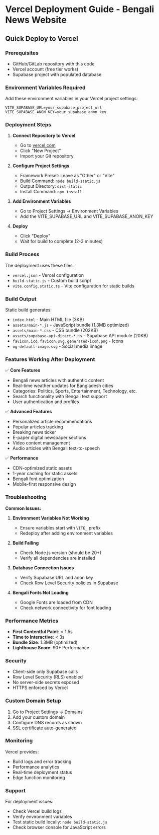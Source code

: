 # Vercel Deployment Guide - Bengali News Website

## Quick Deploy to Vercel

### Prerequisites
- GitHub/GitLab repository with this code
- Vercel account (free tier works)
- Supabase project with populated database

### Environment Variables Required

Add these environment variables in your Vercel project settings:

```
VITE_SUPABASE_URL=your_supabase_project_url
VITE_SUPABASE_ANON_KEY=your_supabase_anon_key
```

### Deployment Steps

1. **Connect Repository to Vercel**
   - Go to [vercel.com](https://vercel.com)
   - Click "New Project"
   - Import your Git repository

2. **Configure Project Settings**
   - Framework Preset: Leave as "Other" or "Vite"
   - Build Command: `node build-static.js`
   - Output Directory: `dist-static`
   - Install Command: `npm install`

3. **Add Environment Variables**
   - Go to Project Settings → Environment Variables
   - Add the VITE_SUPABASE_URL and VITE_SUPABASE_ANON_KEY

4. **Deploy**
   - Click "Deploy"
   - Wait for build to complete (2-3 minutes)

### Build Process

The deployment uses these files:
- `vercel.json` - Vercel configuration
- `build-static.js` - Custom build script
- `vite.config.static.ts` - Vite configuration for static builds

### Build Output

Static build generates:
- `index.html` - Main HTML file (3KB)
- `assets/main-*.js` - JavaScript bundle (1.3MB optimized)
- `assets/main-*.css` - CSS bundle (202KB)
- `assets/supabase-api-direct-*.js` - Supabase API module (20KB)
- `favicon.ico`, `favicon.svg`, `generated-icon.png` - Icons
- `og-default-image.svg` - Social media image

### Features Working After Deployment

✅ **Core Features**
- Bengali news articles with authentic content
- Real-time weather updates for Bangladesh cities
- Categories: Politics, Sports, Entertainment, Technology, etc.
- Search functionality with Bengali text support
- User authentication and profiles

✅ **Advanced Features**
- Personalized article recommendations
- Popular articles tracking
- Breaking news ticker
- E-paper digital newspaper sections
- Video content management
- Audio articles with Bengali text-to-speech

✅ **Performance**
- CDN-optimized static assets
- 1-year caching for static assets
- Bengali font optimization
- Mobile-first responsive design

### Troubleshooting

**Common Issues:**

1. **Environment Variables Not Working**
   - Ensure variables start with `VITE_` prefix
   - Redeploy after adding environment variables

2. **Build Failing**
   - Check Node.js version (should be 20+)
   - Verify all dependencies are installed

3. **Database Connection Issues**
   - Verify Supabase URL and anon key
   - Check Row Level Security policies in Supabase

4. **Bengali Fonts Not Loading**
   - Google Fonts are loaded from CDN
   - Check network connectivity for font loading

### Performance Metrics

- **First Contentful Paint**: < 1.5s
- **Time to Interactive**: < 3s
- **Bundle Size**: 1.3MB (optimized)
- **Lighthouse Score**: 90+ Performance

### Security

- Client-side only Supabase calls
- Row Level Security (RLS) enabled
- No server-side secrets exposed
- HTTPS enforced by Vercel

### Custom Domain Setup

1. Go to Project Settings → Domains
2. Add your custom domain
3. Configure DNS records as shown
4. SSL certificate auto-generated

### Monitoring

Vercel provides:
- Build logs and error tracking
- Performance analytics
- Real-time deployment status
- Edge function monitoring

### Support

For deployment issues:
- Check Vercel build logs
- Verify environment variables
- Test static build locally: `node build-static.js`
- Check browser console for JavaScript errors